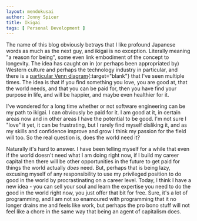 ```yaml
---
layout: mendokusai
author: Jonny Spicer
title: Ikigai
tags: [ Personal Development ]
---
```

The name of this blog obviously betrays that I like profound Japanese words as much as the next guy, and ikigai is no exception. Literally meaning "a reason for being", some even
link embodiment of the concept to longevity. The idea has caught on in (or perhaps been appropriated by) Western culture and perhaps the technology industry in particular, and there
is a [particular Venn diagram](https://singularityhub.com/wp-content/uploads/2018/06/ikigai-chart-reason-for-being_1088160854.jpg){:target="blank"} that I've seen multiple times.
The idea is that if you find something you love, you are good at, that the world needs, and that you can be paid for, then you have find your purpose in life, and will be happier,
and maybe even healthier for it.

I've wondered for a long time whether or not software engineering can be my path to ikigai. I can obviously be paid for it. I am good at it, in certain areas now and in other areas
I have the potential to be good. I'm not sure I "love" it yet, it can be frustrating, but I rarely find myself disliking it, and as my skills and confidence improve and grow I think
my passion for the field will too. So the real question is, does the world need it?

Naturally it's hard to answer. I have been telling myself for a while that even if the world doesn't need what I am doing right now, if I build my career capital then there will be
other opportunities in the future to get paid for things the world actually *does* need. But, perhaps that is being lazy, excusing myself of any responsibility to use my privileged
position to do good in the world by procrastinating on a career level. Today, I think I have a new idea - you can sell your soul and learn the expertise you need to do the good in
the world right now, you just offer that bit for free. Sure, it's a lot of programming, and I am not so enamoured with programming that it no longer drains me and feels like work,
but perhaps the pro bono stuff will not feel like a chore in the same way that being an agent of capitalism does.
